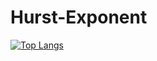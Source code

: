 # Hurst-Exponent

[![Top Langs](https://github-readme-stats.vercel.app/api/top-langs/?username=edwardglockner)](https://github.com/edwardglockner/github-readme-stats)
